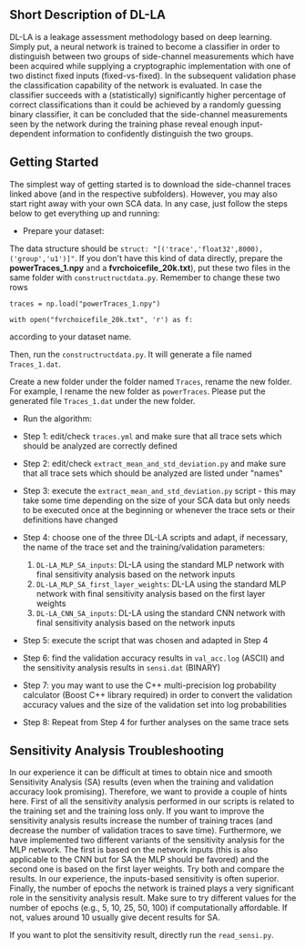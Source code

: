 
## Short Description of DL-LA
DL-LA is a leakage assessment methodology based on deep learning. Simply put, a neural network is trained to become a classifier in order to distinguish between two groups of side-channel measurements which have been acquired while supplying a cryptographic implementation with one of two distinct fixed inputs (fixed-vs-fixed). In the subsequent validation phase the classification capability of the network is evaluated. In case the classifier succeeds with a (statistically) significantly higher percentage of correct classifications than it could be achieved by a randomly guessing binary classifier, it can be concluded that the side-channel measurements seen by the network during the training phase reveal enough input-dependent information to confidently distinguish the two groups.

## Getting Started
The simplest way of getting started is to download the side-channel traces linked above (and in the respective subfolders). However, you may also start right away with your own SCA data. In any case, just follow the steps below to get everything up and running:
- Prepare your dataset:

The data structure should be `struct: "[('trace','float32',8000),('group','u1')]"`. 
If you don't have this kind of data directly, prepare the  **powerTraces_1.npy** and a **fvrchoicefile_20k.txt**), 
put these two files in the same folder with `constructructdata.py`. Remember to change these two rows

`traces = np.load("powerTraces_1.npy")`

`with open("fvrchoicefile_20k.txt", 'r') as f:`

according to your dataset name.

Then, run the `constructructdata.py`. It will generate a file named `Traces_1.dat`. 

Create a new folder under the folder named `Traces`, rename the new folder. For example, I rename the new folder as `powerTraces`. 
Please put the generated file `Traces_1.dat` under the new folder.

- Run the algorithm: 

- Step 1: edit/check `traces.yml` and make sure that all trace sets which should be analyzed are correctly defined
- Step 2: edit/check `extract_mean_and_std_deviation.py` and make sure that all trace sets which should be analyzed are listed under "names"
- Step 3: execute the `extract_mean_and_std_deviation.py` script - this may take some time depending on the size of your SCA data but only needs to be executed once at the beginning or whenever the trace sets or their definitions have changed
- Step 4: choose one of the three DL-LA scripts and adapt, if necessary, the name of the trace set and the training/validation parameters:
  1. `DL-LA_MLP_SA_inputs`: DL-LA using the standard MLP network with final sensitivity analysis based on the network inputs
  2. `DL-LA_MLP_SA_first_layer_weights`: DL-LA using the standard MLP network with final sensitivity analysis based on the first layer weights
  3. `DL-LA_CNN_SA_inputs`: DL-LA using the standard CNN network with final sensitivity analysis based on the network inputs
- Step 5: execute the script that was chosen and adapted in Step 4
- Step 6: find the validation accuracy results in `val_acc.log` (ASCII) and the sensitivity analysis results in `sensi.dat` (BINARY)
- Step 7: you may want to use the C++ multi-precision log probability calculator (Boost C++ library required) in order to convert the validation accuracy values and the size of the validation set into log probabilities
- Step 8: Repeat from Step 4 for further analyses on the same trace sets

## Sensitivity Analysis Troubleshooting
In our experience it can be difficult at times to obtain nice and smooth Sensitivity Analysis (SA) results (even when the training and validation accuracy look promising). Therefore, we want to provide a couple of hints here. First of all the sensitivity analysis performed in our scripts is related to the training set and the training loss only. If you want to improve the sensitivity analysis results increase the number of training traces (and decrease the number of validation traces to save time). Furthermore, we have implemented two different variants of the sensitivity analysis for the MLP network. The first is based on the network inputs (this is also applicable to the CNN but for SA the MLP should be favored) and the second one is based on the first layer weights. Try both and compare the results. In our experience, the inputs-based sensitivity is often superior. Finally, the number of epochs the network is trained plays a very significant role in the sensitivity analysis result. Make sure to try different values for the number of epochs (e.g., 5, 10, 25, 50, 100) if computationally affordable. If not, values around 10 usually give decent results for SA.

If you want to plot the sensitivity result, directly run the `read_sensi.py`.

